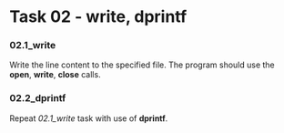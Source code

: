 # Task 02 - write, dprintf

### 02.1_write

Write the line content to the specified file. The program should use the **open**, **write**, **close** calls.

### 02.2_dprintf

Repeat *02.1_write* task with use of **dprintf**.